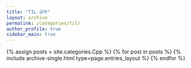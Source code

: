 ```yaml
---
title: "TIL 공부"
layout: archive
permalink: /categories/til/
author_profile: true
sidebar_main: true
---
```




{% assign posts = site.categories.Cpp %}
{% for post in posts %} {% include archive-single.html type=page.entries_layout %} {% endfor %}
